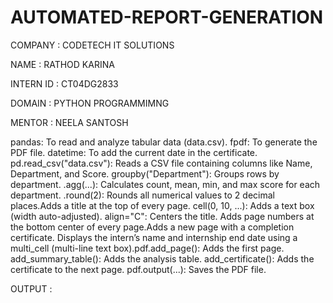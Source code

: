 # AUTOMATED-REPORT-GENERATION

COMPANY : CODETECH IT SOLUTIONS

NAME : RATHOD KARINA

INTERN ID : CT04DG2833

DOMAIN : PYTHON PROGRAMMIMNG

MENTOR : NEELA SANTOSH

pandas: To read and analyze tabular data (data.csv). fpdf: To generate the PDF file. datetime: To add the current date in the certificate. pd.read_csv("data.csv"): Reads a CSV file containing columns like Name, Department, and Score. groupby("Department"): Groups rows by department. .agg(...): Calculates count, mean, min, and max score for each department. .round(2): Rounds all numerical values to 2 decimal places.Adds a title at the top of every page. cell(0, 10, ...): Adds a text box (width auto-adjusted). align="C": Centers the title. Adds page numbers at the bottom center of every page.Adds a new page with a completion certificate. Displays the intern’s name and internship end date using a multi_cell (multi-line text box).pdf.add_page(): Adds the first page. add_summary_table(): Adds the analysis table. add_certificate(): Adds the certificate to the next page. pdf.output(...): Saves the PDF file.

OUTPUT :

